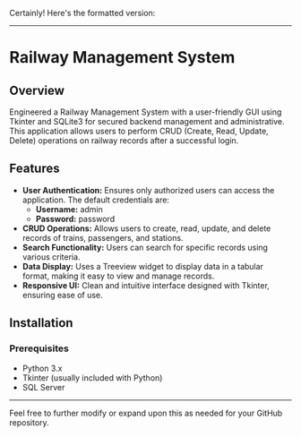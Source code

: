 Certainly! Here's the formatted version:

---

# Railway Management System

## Overview
Engineered a Railway Management System with a user-friendly GUI using Tkinter and SQLite3 for secured backend management and administrative. This application allows users to perform CRUD (Create, Read, Update, Delete) operations on railway records after a successful login.

## Features

- **User Authentication:** Ensures only authorized users can access the application. The default credentials are:
  - **Username:** admin
  - **Password:** password
- **CRUD Operations:** Allows users to create, read, update, and delete records of trains, passengers, and stations.
- **Search Functionality:** Users can search for specific records using various criteria.
- **Data Display:** Uses a Treeview widget to display data in a tabular format, making it easy to view and manage records.
- **Responsive UI:** Clean and intuitive interface designed with Tkinter, ensuring ease of use.

## Installation

### Prerequisites

- Python 3.x
- Tkinter (usually included with Python)
- SQL Server

---

Feel free to further modify or expand upon this as needed for your GitHub repository.
